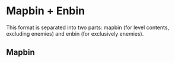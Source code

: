# Mapbin + Enbin
This format is separated into two parts: mapbin (for level contents, excluding enemies) and enbin (for exclusively enemies).

## Mapbin
